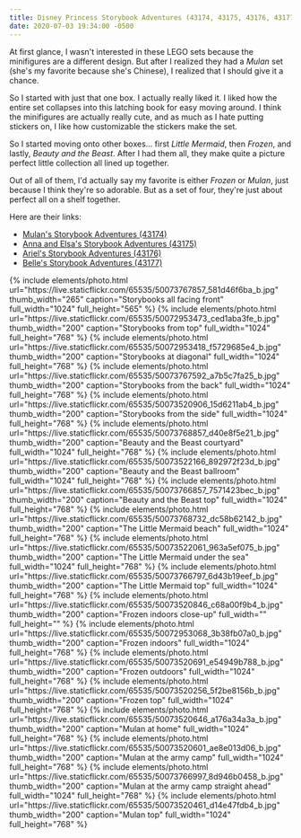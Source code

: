 ```yaml
---
title: Disney Princess Storybook Adventures (43174, 43175, 43176, 43177)
date: 2020-07-03 19:34:00 -0500
---
```


At first glance, I wasn't interested in these LEGO sets because the minifigures are a different design. But after I realized they had a _Mulan_ set (she's my favorite because she's Chinese), I realized that I should give it a chance.

So I started with just that one box. I actually really liked it. I liked how the entire set collapses into this latching book for easy moving around. I think the minifigures are actually really cute, and as much as I hate putting stickers on, I like how customizable the stickers make the set.

So I started moving onto other boxes... first _Little Mermaid_, then _Frozen_, and lastly, _Beauty and the Beast_. After I had them all, they make quite a picture perfect little collection all lined up together.

Out of all of them, I'd actually say my favorite is either _Frozen_ or _Mulan_, just because I think they're so adorable. But as a set of four, they're just about perfect all on a shelf together.

Here are their links:

* [Mulan's Storybook Adventures (43174)](https://www.lego.com/en-us/product/mulan-s-storybook-adventures-43174)
* [Anna and Elsa's Storybook Adventures (43175)](https://www.lego.com/en-us/product/anna-and-elsa-s-storybook-adventures-43175)
* [Ariel's Storybook Adventures (43176)](https://www.lego.com/en-us/product/ariel-s-storybook-adventures-43176)
* [Belle's Storybook Adventures (43177)](https://www.lego.com/en-us/product/belle-s-storybook-adventures-43177)

<div class="text-center photoswipe-gallery">
  {% include elements/photo.html
      url="https://live.staticflickr.com/65535/50073767857_581d46f6ba_b.jpg"
      thumb_width="265" caption="Storybooks all facing front"
      full_width="1024" full_height="565"
  %}
  {% include elements/photo.html
      url="https://live.staticflickr.com/65535/50072953473_ced1aba3fe_b.jpg"
      thumb_width="200" caption="Storybooks from top"
      full_width="1024" full_height="768"
  %}
  {% include elements/photo.html
      url="https://live.staticflickr.com/65535/50072953418_f5729685e4_b.jpg"
      thumb_width="200" caption="Storybooks at diagonal"
      full_width="1024" full_height="768"
  %}
  {% include elements/photo.html
      url="https://live.staticflickr.com/65535/50073767592_a7b5c7fa25_b.jpg"
      thumb_width="200" caption="Storybooks from the back"
      full_width="1024" full_height="768"
  %}
  {% include elements/photo.html
      url="https://live.staticflickr.com/65535/50073520906_15d6211ab4_b.jpg"
      thumb_width="200" caption="Storybooks from the side"
      full_width="1024" full_height="768"
  %}
  {% include elements/photo.html
      url="https://live.staticflickr.com/65535/50073768857_d40e8f5e21_b.jpg"
      thumb_width="200" caption="Beauty and the Beast courtyard"
      full_width="1024" full_height="768"
  %}
  {% include elements/photo.html
      url="https://live.staticflickr.com/65535/50073522166_892972f23d_b.jpg"
      thumb_width="200" caption="Beauty and the Beast ballroom"
      full_width="1024" full_height="768"
  %}
  {% include elements/photo.html
      url="https://live.staticflickr.com/65535/50073766857_7571423bec_b.jpg"
      thumb_width="200" caption="Beauty and the Beast top"
      full_width="1024" full_height="768"
  %}
  {% include elements/photo.html
      url="https://live.staticflickr.com/65535/50073768732_dc58b62142_b.jpg"
      thumb_width="200" caption="The Little Mermaid beach"
      full_width="1024" full_height="768"
  %}
  {% include elements/photo.html
      url="https://live.staticflickr.com/65535/50073522061_963a5ef075_b.jpg"
      thumb_width="200" caption="The Little Mermaid under the sea"
      full_width="1024" full_height="768"
  %}
  {% include elements/photo.html
      url="https://live.staticflickr.com/65535/50073766797_6d43b19eef_b.jpg"
      thumb_width="200" caption="The Little Mermaid top"
      full_width="1024" full_height="768"
  %}
  {% include elements/photo.html
      url="https://live.staticflickr.com/65535/50073520846_c68a00f9b4_b.jpg"
      thumb_width="200" caption="Frozen indoors close-up"
      full_width="" full_height=""
  %}
  {% include elements/photo.html
      url="https://live.staticflickr.com/65535/50072953068_3b38fb07a0_b.jpg"
      thumb_width="200" caption="Frozen indoors"
      full_width="1024" full_height="768"
  %}
  {% include elements/photo.html
      url="https://live.staticflickr.com/65535/50073520691_e54949b788_b.jpg"
      thumb_width="200" caption="Frozen outdoors"
      full_width="1024" full_height="768"
  %}
  {% include elements/photo.html
      url="https://live.staticflickr.com/65535/50073520256_5f2be8156b_b.jpg"
      thumb_width="200" caption="Frozen top"
      full_width="1024" full_height="768"
  %}
  {% include elements/photo.html
      url="https://live.staticflickr.com/65535/50073520646_a176a34a3a_b.jpg"
      thumb_width="200" caption="Mulan at home"
      full_width="1024" full_height="768"
  %}
  {% include elements/photo.html
      url="https://live.staticflickr.com/65535/50073520601_ae8e013d06_b.jpg"
      thumb_width="200" caption="Mulan at the army camp"
      full_width="1024" full_height="768"
  %}
  {% include elements/photo.html
      url="https://live.staticflickr.com/65535/50073766997_8d946b0458_b.jpg"
      thumb_width="200" caption="Mulan at the army camp straight ahead"
      full_width="1024" full_height="768"
  %}
  {% include elements/photo.html
      url="https://live.staticflickr.com/65535/50073520461_d14e47fdb4_b.jpg"
      thumb_width="200" caption="Mulan top"
      full_width="1024" full_height="768"
  %}
</div>

